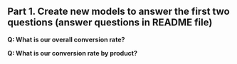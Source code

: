 ## Part 1. Create new models to answer the first two questions (answer questions in README file)

**Q: What is our overall conversion rate?**
    
**Q: What is our conversion rate by product?**
